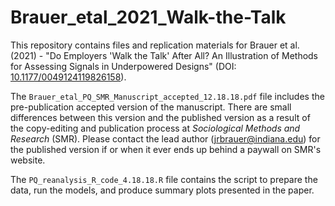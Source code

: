 # Brauer_etal_2021_Walk-the-Talk
This repository contains files and replication materials for Brauer et al. (2021) - "Do Employers 'Walk the Talk' After All? An Illustration of Methods for Assessing Signals in Underpowered Designs" (DOI: [10.1177/0049124119826158](https://doi.org/10.1177%2F0049124119826158)). 

The `Brauer_etal_PQ_SMR_Manuscript_accepted_12.18.18.pdf` file includes the pre-publication accepted version of the manuscript. There are small differences between this version and the published version as a result of the copy-editing and publication process at _Sociological Methods and Research_ (SMR). Please contact the lead author (jrbrauer@indiana.edu) for the published version if or when it ever ends up behind a paywall on SMR's website. 

The `PQ_reanalysis_R_code_4.18.18.R` file contains the script to prepare the data, run the models, and produce summary plots presented in the paper. 




